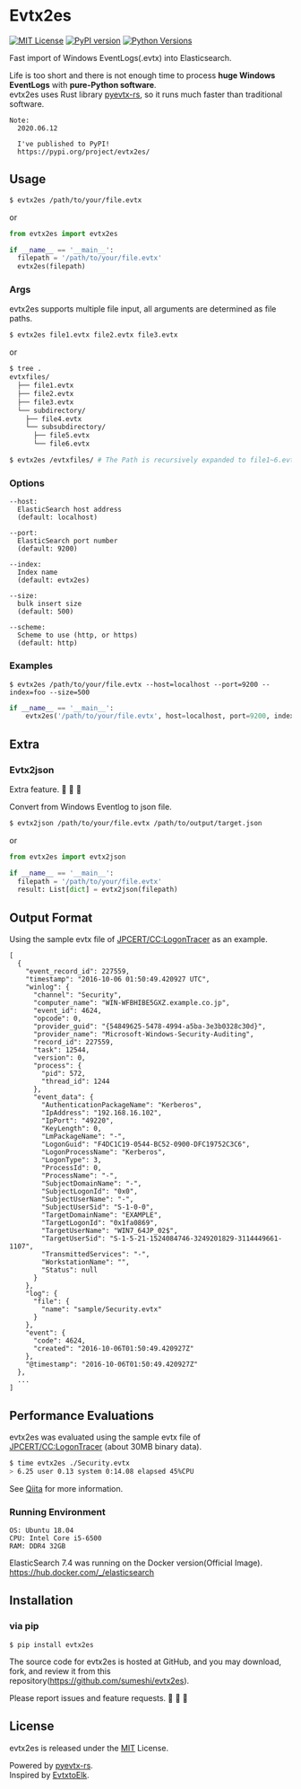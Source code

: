 # Evtx2es

[![MIT License](http://img.shields.io/badge/license-MIT-blue.svg?style=flat)](LICENSE)
[![PyPI version](https://badge.fury.io/py/evtx2es.svg)](https://badge.fury.io/py/evtx2es)
[![Python Versions](https://img.shields.io/pypi/pyversions/evtx2es.svg)](https://pypi.org/project/evtx2es/)

Fast import of Windows EventLogs(.evtx) into Elasticsearch.

Life is too short and there is not enough time to process **huge Windows EventLogs** with **pure-Python software**.  
evtx2es uses Rust library [pyevtx-rs](https://github.com/omerbenamram/pyevtx-rs), so it runs much faster than traditional software.

```
Note:
  2020.06.12

  I've published to PyPI!
  https://pypi.org/project/evtx2es/
```

## Usage

```bash
$ evtx2es /path/to/your/file.evtx
```

or

```python
from evtx2es import evtx2es

if __name__ == '__main__':
  filepath = '/path/to/your/file.evtx'
  evtx2es(filepath)
```

### Args

evtx2es supports multiple file input, all arguments are determined as file paths.

```bash
$ evtx2es file1.evtx file2.evtx file3.evtx
```

or

```bash
$ tree .
evtxfiles/
  ├── file1.evtx
  ├── file2.evtx
  ├── file3.evtx
  └── subdirectory/
    ├── file4.evtx
    └── subsubdirectory/
      ├── file5.evtx
      └── file6.evtx

$ evtx2es /evtxfiles/ # The Path is recursively expanded to file1~6.evtx.
```

### Options

```
--host:
  ElasticSearch host address
  (default: localhost)

--port:
  ElasticSearch port number
  (default: 9200)

--index:
  Index name
  (default: evtx2es)

--size:
  bulk insert size
  (default: 500)

--scheme:
  Scheme to use (http, or https)
  (default: http)
```

### Examples

```
$ evtx2es /path/to/your/file.evtx --host=localhost --port=9200 --index=foo --size=500
```

```py
if __name__ == '__main__':
    evtx2es('/path/to/your/file.evtx', host=localhost, port=9200, index='foo', size=500)
```

## Extra

### Evtx2json

Extra feature. :sushi: :sushi: :sushi:

Convert from Windows Eventlog to json file.

```bash
$ evtx2json /path/to/your/file.evtx /path/to/output/target.json
```

or

```python
from evtx2es import evtx2json

if __name__ == '__main__':
  filepath = '/path/to/your/file.evtx'
  result: List[dict] = evtx2json(filepath)
```

## Output Format

Using the sample evtx file of [JPCERT/CC:LogonTracer](https://github.com/JPCERTCC/LogonTracer) as an example.

```
[
  {
    "event_record_id": 227559,
    "timestamp": "2016-10-06 01:50:49.420927 UTC",
    "winlog": {
      "channel": "Security",
      "computer_name": "WIN-WFBHIBE5GXZ.example.co.jp",
      "event_id": 4624,
      "opcode": 0,
      "provider_guid": "{54849625-5478-4994-a5ba-3e3b0328c30d}",
      "provider_name": "Microsoft-Windows-Security-Auditing",
      "record_id": 227559,
      "task": 12544,
      "version": 0,
      "process": {
        "pid": 572,
        "thread_id": 1244
      },
      "event_data": {
        "AuthenticationPackageName": "Kerberos",
        "IpAddress": "192.168.16.102",
        "IpPort": "49220",
        "KeyLength": 0,
        "LmPackageName": "-",
        "LogonGuid": "F4DC1C19-0544-BC52-0900-DFC19752C3C6",
        "LogonProcessName": "Kerberos",
        "LogonType": 3,
        "ProcessId": 0,
        "ProcessName": "-",
        "SubjectDomainName": "-",
        "SubjectLogonId": "0x0",
        "SubjectUserName": "-",
        "SubjectUserSid": "S-1-0-0",
        "TargetDomainName": "EXAMPLE",
        "TargetLogonId": "0x1fa0869",
        "TargetUserName": "WIN7_64JP_02$",
        "TargetUserSid": "S-1-5-21-1524084746-3249201829-3114449661-1107",
        "TransmittedServices": "-",
        "WorkstationName": "",
        "Status": null
      }
    },
    "log": {
      "file": {
        "name": "sample/Security.evtx"
      }
    },
    "event": {
      "code": 4624,
      "created": "2016-10-06T01:50:49.420927Z"
    },
    "@timestamp": "2016-10-06T01:50:49.420927Z"
  },
  ...
]
```

## Performance Evaluations

evtx2es was evaluated using the sample evtx file of [JPCERT/CC:LogonTracer](https://github.com/JPCERTCC/LogonTracer) (about 30MB binary data).

```.bash
$ time evtx2es ./Security.evtx
> 6.25 user 0.13 system 0:14.08 elapsed 45%CPU
```

See [Qiita](https://qiita.com/sumeshi/items/cb2fbafe59c2c83e3085) for more information.

### Running Environment

```
OS: Ubuntu 18.04
CPU: Intel Core i5-6500
RAM: DDR4 32GB
```

ElasticSearch 7.4 was running on the Docker version(Official Image).  
https://hub.docker.com/_/elasticsearch

## Installation

### via pip

```
$ pip install evtx2es
```

The source code for evtx2es is hosted at GitHub, and you may download, fork, and review it from this repository(https://github.com/sumeshi/evtx2es).

Please report issues and feature requests. :sushi: :sushi: :sushi:

## License

evtx2es is released under the [MIT](https://github.com/sumeshi/evtx2es/blob/master/LICENSE) License.

Powered by [pyevtx-rs](https://github.com/omerbenamram/pyevtx-rs).  
Inspired by [EvtxtoElk](https://github.com/dgunter/evtxtoelk).

